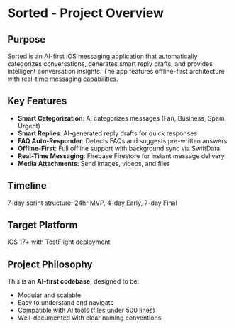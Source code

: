# Sorted - Project Overview

## Purpose
Sorted is an AI-first iOS messaging application that automatically categorizes conversations, generates smart reply drafts, and provides intelligent conversation insights. The app features offline-first architecture with real-time messaging capabilities.

## Key Features
- **Smart Categorization**: AI categorizes messages (Fan, Business, Spam, Urgent)
- **Smart Replies**: AI-generated reply drafts for quick responses
- **FAQ Auto-Responder**: Detects FAQs and suggests pre-written answers
- **Offline-First**: Full offline support with background sync via SwiftData
- **Real-Time Messaging**: Firebase Firestore for instant message delivery
- **Media Attachments**: Send images, videos, and files

## Timeline
7-day sprint structure: 24hr MVP, 4-day Early, 7-day Final

## Target Platform
iOS 17+ with TestFlight deployment

## Project Philosophy
This is an **AI-first codebase**, designed to be:
- Modular and scalable
- Easy to understand and navigate
- Compatible with AI tools (files under 500 lines)
- Well-documented with clear naming conventions
